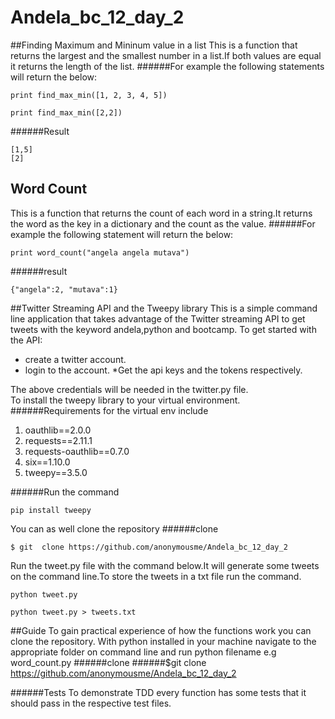 # Andela_bc_12_day_2
##Finding Maximum and Mininum value in a list
This is a function that returns the largest and the smallest number in a list.If both values are equal it returns the length of the list.
######For example the following statements will return the below:
```
print find_max_min([1, 2, 3, 4, 5])

print find_max_min([2,2])
```
######Result
```
[1,5]
[2]
```
## Word Count
This is a function that returns the count of each word in a string.It returns the word as  the key in a dictionary and the count as the value.
######For example the following statement will return the below:
```
print word_count("angela angela mutava")
```
######result
```
{"angela":2, "mutava":1}

```
##Twitter Streaming API and the Tweepy library
This is a simple command line application that takes advantage of the Twitter streaming API to get tweets with the keyword andela,python and bootcamp.
To get started with the API:
* create a twitter account.
* login to the account.
*Get the api keys and the tokens respectively.<br/>


The above credentials will be needed in the twitter.py file.<br/>
To install the tweepy library to your virtual environment.<br/>
######Requirements for the virtual env include
1. oauthlib==2.0.0
2. requests==2.11.1
3. requests-oauthlib==0.7.0
4. six==1.10.0
5. tweepy==3.5.0


######Run the command
```
pip install tweepy
```  
You can as well clone the repository 
######clone
```
$ git  clone https://github.com/anonymousme/Andela_bc_12_day_2
```  
Run the tweet.py file with the command below.It will generate some tweets on the command line.To store the tweets in a txt file run the command.
```
python tweet.py
```
```
python tweet.py > tweets.txt
```      



##Guide
To gain practical experience of how the functions work you can clone the repository. With python installed in your machine navigate to the appropriate folder on command line and run python filename e.g word_count.py
######clone
######$git clone https://github.com/anonymousme/Andela_bc_12_day_2

######Tests
To demonstrate TDD every function has some tests that it should pass in the respective test files. 

